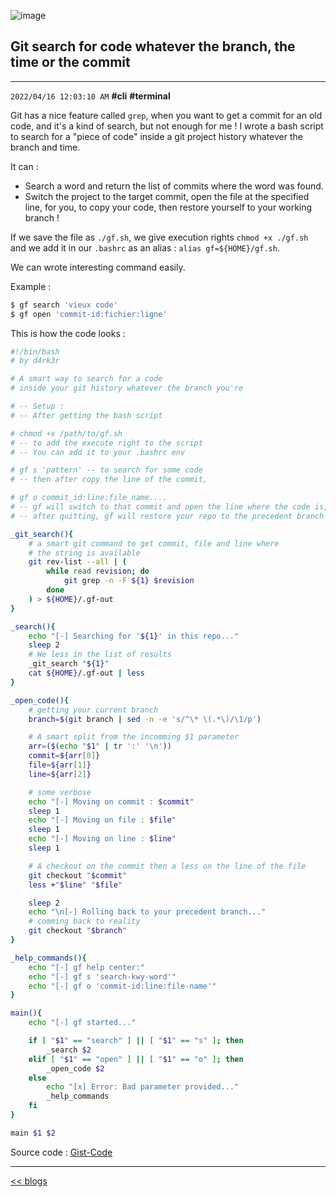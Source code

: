 ![image](https://dev-to-uploads.s3.amazonaws.com/uploads/articles/xo5l2448mxa8beq1l4o5.jpeg)

## Git search for code whatever the branch, the time or the commit
-----------
`2022/04/16 12:03:10 AM` **#cli** **#terminal**

Git has a nice feature called `grep`, when you want to get a commit for an old code, and it's a kind of search, but not enough for me !
I wrote a bash script to search for a "piece of code" inside a git project history whatever the branch and time.

It can :
- Search a word and return the list of commits where the word was found.
- Switch the project to the target commit, open the file at the specified line, for you, to copy your code, then restore yourself to your working branch !

If we save the file as `./gf.sh`, we give execution rights `chmod +x ./gf.sh` and we add it in our `.bashrc` as an alias : `alias gf=${HOME}/gf.sh`.

We can wrote interesting command easily.

Example :
```bash
$ gf search 'vieux code'
$ gf open 'commit-id:fichier:ligne'
```

This is how the code looks :
```bash
#!/bin/bash
# by d4rk3r

# A smart way to search for a code
# inside your git history whatever the branch you're

# -- Setup :
# -- After getting the bash script

# chmod +x /path/to/gf.sh
# -- to add the execute right to the script
# -- You can add it to your .bashrc env

# gf s 'pattern' -- to search for some code
# -- then after copy the line of the commit,

# gf o commit_id:line:file_name....
# -- gf will switch to that commit and open the line where the code is,
# -- after quitting, gf will restore your repo to the precedent branch where you were working

_git_search(){
    # a smart git command to get commit, file and line where
    # the string is available
    git rev-list --all | (
        while read revision; do
            git grep -n -F ${1} $revision
        done
    ) > ${HOME}/.gf-out
}

_search(){
    echo "[-] Searching for '${1}' in this repo..."
    sleep 2
    # We less in the list of results
    _git_search "${1}"
    cat ${HOME}/.gf-out | less
}

_open_code(){
    # getting your current branch
    branch=$(git branch | sed -n -e 's/^\* \(.*\)/\1/p')

    # A smart split from the incomming $1 parameter
    arr=($(echo "$1" | tr ':' '\n'))
    commit=${arr[0]}
    file=${arr[1]}
    line=${arr[2]}

    # some verbose
    echo "[-] Moving on commit : $commit"
    sleep 1
    echo "[-] Moving on file : $file"
    sleep 1
    echo "[-] Moving on line : $line"
    sleep 1

    # A checkout on the commit then a less on the line of the file
    git checkout "$commit"
    less +"$line" "$file"

    sleep 2
    echo "\n[-] Rolling back to your precedent branch..."
    # comming back to reality
    git checkout "$branch"
}

_help_commands(){
    echo "[-] gf help center:"
    echo "[-] gf s 'search-kwy-word'"
    echo "[-] gf o 'commit-id:line:file-name'"
}

main(){
    echo "[-] gf started..."

    if [ "$1" == "search" ] || [ "$1" == "s" ]; then
        _search $2
    elif [ "$1" == "open" ] || [ "$1" == "o" ]; then
        _open_code $2
    else
        echo "[x] Error: Bad parameter provided..."
        _help_commands
    fi
}

main $1 $2
```

Source code : [Gist-Code](https://gist.github.com/Sanix-Darker/e571c1fdc2d0a5ecdb9959fecaa3416a)

-----------
[<< blogs](/blogs/)
